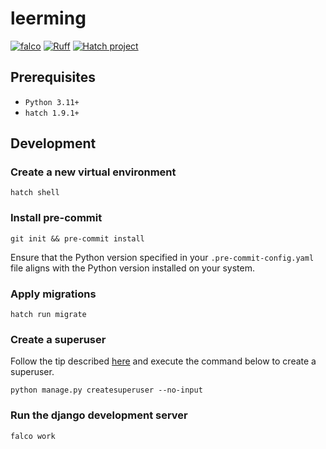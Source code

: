 # leerming

[![falco](https://img.shields.io/badge/built%20with-falco-success)](https://github.com/Tobi-De/falco)
[![Ruff](https://img.shields.io/endpoint?url=https://raw.githubusercontent.com/astral-sh/ruff/main/assets/badge/v2.json)](https://github.com/astral-sh/ruff)
[![Hatch project](https://img.shields.io/badge/%F0%9F%A5%9A-Hatch-4051b5.svg)](https://github.com/pypa/hatch)

## Prerequisites

- `Python 3.11+`
- `hatch 1.9.1+`

## Development

### Create a new virtual environment

```shell
hatch shell
```

### Install pre-commit

```shell
git init && pre-commit install
```

Ensure that the Python version specified in your `.pre-commit-config.yaml` file aligns with the Python version installed on your system.

### Apply migrations

```shell
hatch run migrate
```

### Create a superuser

Follow the tip described [here](https://falco.oluwatobi.dev/guides/tips_and_extra.html#create-superuser-from-environment-variables) and execute the command below to create a superuser.

```shell
python manage.py createsuperuser --no-input
```

### Run the django development server

```shell
falco work
```
